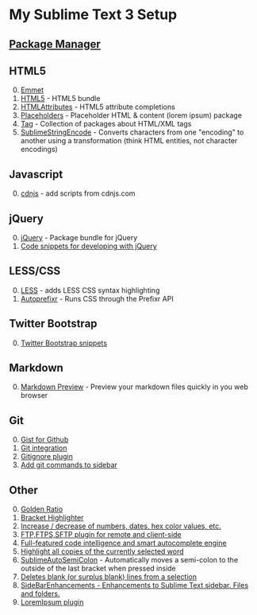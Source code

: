 My Sublime Text 3 Setup
==========

[Package Manager](https://github.com/wbond/sublime_package_control)
----------

HTML5
----------
0. [Emmet](https://github.com/sergeche/emmet-sublime)
1. [HTML5](https://github.com/mrmartineau/HTML5) - HTML5 bundle
2. [HTMLAttributes](https://github.com/agibsonsw/HTMLAttributes) - HTML5 attribute completions
3. [Placeholders](https://github.com/mrmartineau/Placeholders) - Placeholder HTML & content (lorem ipsum) package
4. [Tag](https://github.com/SublimeText/Tag) - Collection of packages about HTML/XML tags
5. [SublimeStringEncode](https://github.com/colinta/SublimeStringEncode) - Converts characters from one "encoding" to another using a transformation (think HTML entities, not character encodings)


Javascript
----------
0. [cdnjs](https://github.com/dafrancis/Sublime-Text--cdnjs) - add scripts from cdnjs.com


jQuery
----------
0. [jQuery](https://github.com/SublimeText/jQuery) - Package bundle for jQuery
1. [Code snippets for developing with jQuery](https://github.com/aaronpowell/sublime-jquery-snippets)


LESS/CSS
----------
0. [LESS](https://github.com/danro/LESS-sublime) - adds LESS CSS syntax highlighting
2. [Autoprefixr](https://github.com/wbond/sublime_prefixr) - Runs CSS through the Prefixr API


Twitter Bootstrap
----------
0. [Twitter Bootstrap snippets](https://github.com/devtellect/sublime-twitter-bootstrap-snippets)


Markdown
----------
0. [Markdown Preview](https://github.com/revolunet/sublimetext-markdown-preview) - Preview your markdown files quickly in you web browser


Git
----------
0. [Gist for Github](https://github.com/condemil/Gist)
1. [Git integration](https://github.com/kemayo/sublime-text-2-git)
2. [Gitignore plugin](https://github.com/theadamlt/Sublime-Gitignore)
3. [Add git commands to sidebar](https://github.com/SublimeText/SideBarGit)


Other
----------

0. [Golden Ratio](https://github.com/roadhump/GoldenRatio)
1. [Bracket Highlighter](https://github.com/facelessuser/BracketHighlighter)
2. [Increase / decrease of numbers, dates, hex color values, etc.](https://github.com/rmaksim/Sublime-Text-2-Inc-Dec-Value)
3. [FTP,FTPS,SFTP plugin for remote and client-side ](http://wbond.net/sublime_packages/sftp)
4. [Full-featured code intelligence and smart autocomplete engine](https://github.com/Kronuz/SublimeCodeIntel)
5. [Highlight all copies of the currently selected word](https://github.com/SublimeText/WordHighlight)
6. [SublimeAutoSemiColon](https://github.com/LewisW/SublimeAutoSemiColon) - Automatically moves a semi-colon to the outside of the last bracket when pressed inside
8. [Deletes blank (or surplus blank) lines from a selection](https://github.com/NicholasBuse/sublime_DeleteBlankLines)
9. [SideBarEnhancements - Enhancements to Sublime Text sidebar. Files and folders.](https://github.com/titoBouzout/SideBarEnhancements)
10. [LoremIpsum plugin](https://github.com/billymoon/LoremIpsum)

